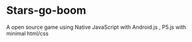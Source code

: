 # Stars-go-boom
A open source game using Native JavaScript with Android.js , P5.js with minimal html/css 
